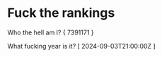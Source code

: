 # Fuck the rankings

Who the hell am I?
{ 7391171 }

What fucking year is it?
[ 2024-09-03T21:00:00Z ]
